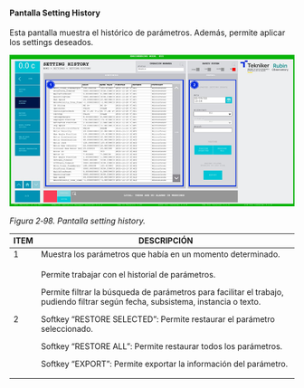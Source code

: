 #### Pantalla Setting History

Esta pantalla muestra el histórico de parámetros. Además, permite aplicar los settings deseados.

![](../Resources/media/image114.png)

*Figura 2‑98. Pantalla setting history.*

<table>
<colgroup>
<col style="width: 13<col style="width: 86</colgroup>
<thead>
<tr class="header">
<th>ITEM</th>
<th>DESCRIPCIÓN</th>
</tr>
</thead>
<tbody>
<tr class="odd">
<td>1</td>
<td>Muestra los parámetros que había en un momento determinado.</td>
</tr>
<tr class="even">
<td>2</td>
<td><p>Permite trabajar con el historial de parámetros.</p>
<p>Permite filtrar la búsqueda de parámetros para facilitar el trabajo, pudiendo filtrar según fecha, subsistema,
instancia o texto.</p>
<p>Softkey “RESTORE SELECTED”: Permite restaurar el parámetro seleccionado.</p>
<p>Softkey “RESTORE ALL”: Permite restaurar todos los parámetros.</p>
<p>Softkey “EXPORT”: Permite exportar la información del parámetro.</p></td>
</tr>
</tbody>
</table>

